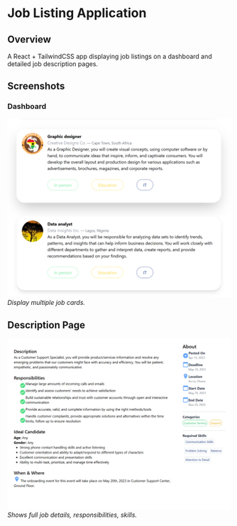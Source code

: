 # Job Listing Application

## Overview  
A React + TailwindCSS app displaying job listings on a dashboard and detailed job description pages.

## Screenshots

### Dashboard
![Dashboard screenshot](https://github.com/Lamrot12/A2SV_Tasks/blob/main/task6-job-listing/src/assets/Image1.png)  
_Display multiple job cards._

## Description Page
![Description screenshot](https://github.com/Lamrot12/A2SV_Tasks/blob/main/task6-job-listing/src/assets/Image2.png)  
_Shows full job details, responsibilities, skills._


